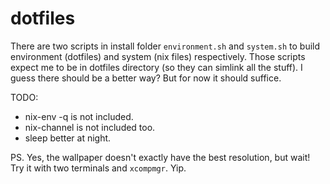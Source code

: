 # dotfiles
There are two scripts in install folder `environment.sh` and `system.sh` to build environment (dotfiles) and system (nix files) respectively. 
Those scripts expect me to be in dotfiles directory (so they can simlink all the stuff). I guess there should be a better way? 
But for now it should suffice.

TODO:
  * nix-env -q is not included.
  * nix-channel is not included too.
  * sleep better at night.

PS.
Yes, the wallpaper doesn't exactly have the best resolution, but wait! Try it with two terminals and `xcompmgr`. Yip.
